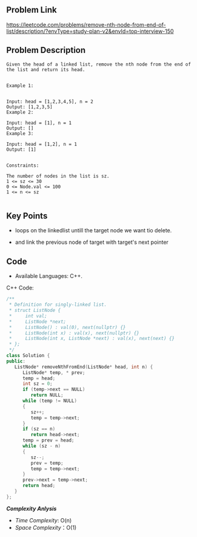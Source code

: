 ## Problem Link

https://leetcode.com/problems/remove-nth-node-from-end-of-list/description/?envType=study-plan-v2&envId=top-interview-150

## Problem Description


```
Given the head of a linked list, remove the nth node from the end of the list and return its head.


Example 1:


Input: head = [1,2,3,4,5], n = 2
Output: [1,2,3,5]
Example 2:

Input: head = [1], n = 1
Output: []
Example 3:

Input: head = [1,2], n = 1
Output: [1]
 

Constraints:

The number of nodes in the list is sz.
1 <= sz <= 30
0 <= Node.val <= 100
1 <= n <= sz
 
```
## Key Points

- loops on the linkedlist untill the target node we want tio delete.

- and link the previous node of target with target's next pointer

## Code

- Available Languages: C++.

C++ Code:

```cpp
/**
 * Definition for singly-linked list.
 * struct ListNode {
 *     int val;
 *     ListNode *next;
 *     ListNode() : val(0), next(nullptr) {}
 *     ListNode(int x) : val(x), next(nullptr) {}
 *     ListNode(int x, ListNode *next) : val(x), next(next) {}
 * };
 */
class Solution {
public:
   ListNode* removeNthFromEnd(ListNode* head, int n) {
      ListNode* temp, * prev;
      temp = head; 
      int sz = 0;
      if (temp->next == NULL)
         return NULL;
      while (temp != NULL)
      {
         sz++;
         temp = temp->next;
      }
      if (sz == n)
         return head->next;
      temp = prev = head;
      while (sz - n)
      {
         sz--;
         prev = temp;
         temp = temp->next;
      }
      prev->next = temp->next;
      return head;
   }
};
```

**_Complexity Anlysis_**

- _Time Complexity_: O(n)
- _Space Complexity_：O(1)
